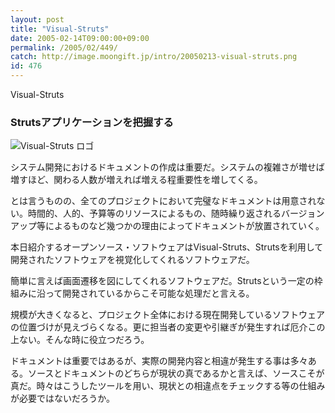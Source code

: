 ```yaml
---
layout: post
title: "Visual-Struts"
date: 2005-02-14T09:00:00+09:00
permalink: /2005/02/449/
catch: http://image.moongift.jp/intro/20050213-visual-struts.png
id: 476
---
```

Visual-Struts  
<!--more-->

### Strutsアプリケーションを把握する
  

![Visual-Struts ロゴ](http://image.moongift.jp/intro/20050213-visual-struts.png "Visual-Struts ロゴ")

  

システム開発におけるドキュメントの作成は重要だ。システムの複雑さが増せば増すほど、関わる人数が増えれば増える程重要性を増してくる。

  

とは言うものの、全てのプロジェクトにおいて完璧なドキュメントは用意されない。時間的、人的、予算等のリソースによるもの、随時繰り返されるバージョンアップ等によるものなど幾つかの理由によってドキュメントが放置されていく。

  

本日紹介するオープンソース・ソフトウェアはVisual-Struts、Strutsを利用して開発されたソフトウェアを視覚化してくれるソフトウェアだ。

  

簡単に言えば画面遷移を図にしてくれるソフトウェアだ。Strutsという一定の枠組みに沿って開発されているからこそ可能な処理だと言える。

  

規模が大きくなると、プロジェクト全体における現在開発しているソフトウェアの位置づけが見えづらくなる。更に担当者の変更や引継ぎが発生すれば厄介この上ない。そんな時に役立つだろう。

  

ドキュメントは重要ではあるが、実際の開発内容と相違が発生する事は多々ある。ソースとドキュメントのどちらが現状の真であるかと言えば、ソースこそが真だ。時々はこうしたツールを用い、現状との相違点をチェックする等の仕組みが必要ではないだろうか。

